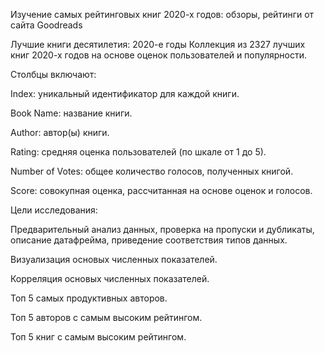 Изучение самых рейтинговых книг 2020-х годов: обзоры, рейтинги от сайта Goodreads

Лучшие книги десятилетия: 2020-е годы Коллекция из 2327 лучших книг 2020-х годов на основе оценок пользователей и популярности.

Столбцы включают:

Index: уникальный идентификатор для каждой книги.

Book Name: название книги.

Author: автор(ы) книги.

Rating: средняя оценка пользователей (по шкале от 1 до 5).

Number of Votes: общее количество голосов, полученных книгой.

Score: совокупная оценка, рассчитанная на основе оценок и голосов.

Цели исследования:

Предварительный анализ данных, проверка на пропуски и дубликаты, описание датафрейма, приведение соответствия типов данных.

Визуализация основых численных показателей.

Корреляция основых численных показателей.

Топ 5 самых продуктивных авторов.

Топ 5 авторов с самым высоким рейтингом.

Топ 5 книг с самым высоким рейтингом.
